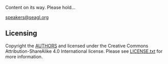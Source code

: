 Content on its way. Please hold…

speakers@seagl.org

## Licensing

Copyright the [AUTHORS](https://github.com/SeaGL/organization/blob/master/AUTHORS.md) and licensed under the Creative Commons Attribution-ShareAlike 4.0 International license. Please see [LICENSE.txt](https://github.com/SeaGL/organization/blob/master/LICENSE.txt) for more information.
